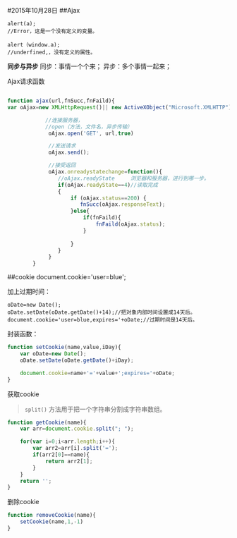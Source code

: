 #2015年10月28日
##Ajax

```
alert(a);
//Error，这是一个没有定义的变量。

alert（window.a);
//underfined,，没有定义的属性。
```

**同步与异步**
同步：事情一个个来；
异步：多个事情一起来；

Ajax请求函数
```javascript

function ajax(url,fnSucc,fnFaild){
var oAjax=new XMLHttpRequest()|| new ActiveXObject("Microsoft.XMLHTTP");

            //连接服务器，
            //open（方法，文件名，异步传输）
             oAjax.open('GET', url,true)

             //发送请求
             oAjax.send();

             //接受返回
             oAjax.onreadystatechange=function(){
                //oAjax.readyState     浏览器和服务器，进行到哪一步。
                if(oAjax.readyState==4)//读取完成
                {
                    if (oAjax.status==200) {
                       fnSucc(oAjax.responseText);
                    }else{
                        if(fnFaild){
                            fnFaild(oAjax.status);
                        }
                       
                    }
                }
             }
        }
```

##cookie
    document.cookie='user=blue';

加上过期时间：
        
    oDate=new Date();
    oDate.setDate(oDate.getDate()+14);//把对象内部时间设置成14天后。
    document.cookie='user=blue,expires='+oDate;//过期时间是14天后。


封装函数：

```javascript
function setCookie(name,value,iDay){
    var oDate=new Date();
    oDate.setDate(oDate.getDate()+iDay);

    document.cookie=name+'='+value+';expires='+oDate;
}
```

获取cookie

>`split()` 方法用于把一个字符串分割成字符串数组。

```javascript
function getCookie(name){
    var arr=document.cookie.split("; ");

    for(var i=0;i<arr.length;i++){
        var arr2=arr[i].split('=');
        if(arr2[0]==name){
            return arr2[1];
        }
    }
    return '';
}
```

删除cookie

```javascript
function removeCookie(name){
    setCookie(name,1,-1)
}
```